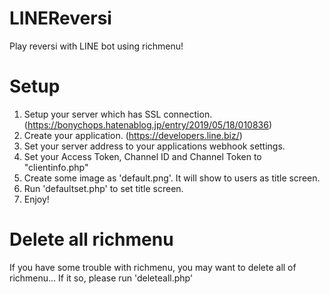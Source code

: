 # LINEReversi
Play reversi with LINE bot using richmenu!
# Setup
1. Setup your server which has SSL connection. (https://bonychops.hatenablog.jp/entry/2019/05/18/010836)
1. Create your application. (https://developers.line.biz/)
1. Set your server address to your applications webhook settings.
1. Set your Access Token, Channel ID and Channel Token to "clientinfo.php"
1. Create some image as 'default.png'. It will show to users as title screen.
1. Run 'defaultset.php' to set title screen.
1. Enjoy!
# Delete all richmenu
If you have some trouble with richmenu, you may want to delete all of richmenu... If it so, please run 'deleteall.php'
